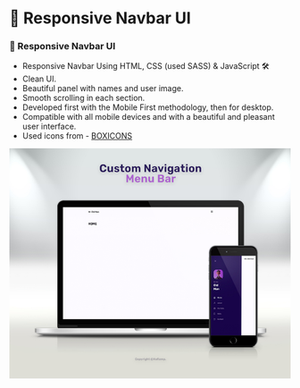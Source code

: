 # 📱 Responsive Navbar UI 

### 📱 Responsive Navbar UI

- Responsive Navbar Using HTML, CSS (used SASS) & JavaScript 🛠
- Clean UI.
- Beautiful panel with names and user image.
- Smooth scrolling in each section.
- Developed first with the Mobile First methodology, then for desktop.
- Compatible with all mobile devices and with a beautiful and pleasant user interface.
- Used icons from - [BOXICONS]("https://boxicons.com/")



![preview img](/Mockup%20Preview.jpg)
